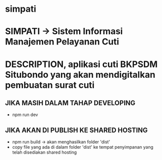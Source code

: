 # simpati

# SIMPATI -> Sistem Informasi Manajemen Pelayanan Cuti

# DESCRIPTION, aplikasi cuti BKPSDM Situbondo yang akan mendigitalkan pembuatan surat cuti


## JIKA MASIH DALAM TAHAP DEVELOPING
- npm run dev

## JIKA AKAN DI PUBLISH KE SHARED HOSTING
- npm run build -> akan menghasilkan folder 'dist'
- copy file yang ada di dalam folder 'dist' ke tempat penyimpanan yang telah disediakan shared hosting